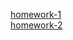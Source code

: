 [homework-1](https://murashkatkd.github.io/domashka-genius/homework-1)<br>
[homework-2](https://murashkatkd.github.io/domashka-genius/homework-2)<br>
